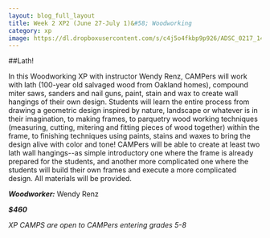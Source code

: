 ```yaml
---
layout: blog_full_layout
title: Week 2 XP2 (June 27-July 1)&#58; Woodworking
category: xp
image: https://dl.dropboxusercontent.com/s/c4j5o4fkbp9p926/ADSC_0217_14k.jpg?dl=0
---
```


##Lath!

In this Woodworking XP with instructor Wendy Renz, CAMPers will work with lath (100-year old salvaged wood from Oakland homes), compound miter saws, sanders and nail guns, paint, stain and wax to create wall hangings of their own design. Students will learn the entire process from drawing a geometric design inspired by nature, landscape or whatever is in their imagination, to making frames, to parquetry wood working techniques (measuring, cutting, mitering and fitting pieces of wood together) within the frame, to finishing techniques using paints, stains and waxes to bring the design alive with color and tone! CAMPers will be able to create at least two lath wall hangings--as simple introductory one where the frame is already prepared for the students, and another more complicated one where the students will build their own frames and execute a more complicated design. All materials will be provided.

**_Woodworker:_** Wendy Renz

**_$460_**

*XP CAMPS are open to CAMPers entering grades 5-8*
